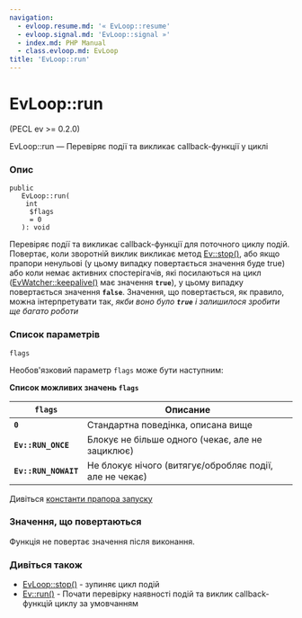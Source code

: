 ```yaml
---
navigation:
  - evloop.resume.md: '« EvLoop::resume'
  - evloop.signal.md: 'EvLoop::signal »'
  - index.md: PHP Manual
  - class.evloop.md: EvLoop
title: 'EvLoop::run'
---
```

# EvLoop::run

(PECL ev >= 0.2.0)

EvLoop::run — Перевіряє події та викликає callback-функції у циклі

### Опис

```methodsynopsis
public
   EvLoop::run(
    int
     $flags
     = 0
   ): void
```

Перевіряє події та викликає callback-функції для поточного циклу подій. Повертає, коли зворотній виклик викликає метод [Ev::stop()](ev.stop.md), або якщо прапори ненульові (у цьому випадку повертається значення буде true) або коли немає активних спостерігачів, які посилаються на цикл ([EvWatcher::keepalive()](evwatcher.keepalive.md) має значення **`true`**), у цьому випадку повертається значення **`false`**. Значення, що повертається, як правило, можна інтерпретувати так, *якби воно було **`true`** і залишилося зробити ще багато роботи*

### Список параметрів

`flags`

Необов'язковий параметр `flags` може бути наступним:

**Список можливих значень `flags`**

| `flags` | Описание |
| --- | --- |
| **`0`** | Стандартна поведінка, описана вище |
| **`Ev::RUN_ONCE`** | Блокує не більше одного (чекає, але не зациклює) |
| **`Ev::RUN_NOWAIT`** | Не блокує нічого (витягує/обробляє події, але не чекає) |

Дивіться [константи прапора запуску](class.ev.md#ev.constants.run-flags)

### Значення, що повертаються

Функція не повертає значення після виконання.

### Дивіться також

-   [EvLoop::stop()](evloop.stop.md) - зупиняє цикл подій
-   [Ev::run()](ev.run.md) - Почати перевірку наявності подій та виклик callback-функцій циклу за умовчанням
